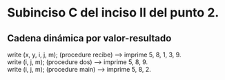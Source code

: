 # Subinciso C del inciso II del punto 2.

## Cadena dinámica por valor-resultado

write (x, y, i, j, m); (procedure recibe) --> imprime 5, 8, 1, 3, 9.  
write (i, j, m); (procedure dos) --> imprime 5, 8, 9.  
write (i, j, m); (procedure main) --> imprime 5, 8, 2.
